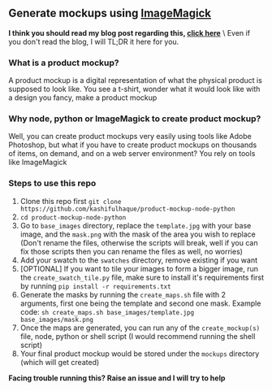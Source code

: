 ## **Generate mockups using [ImageMagick](https://imagemagick.org/index.php)**

**I think you should read my blog post regarding this, [click here](https://ifkash.hashnode.dev/imagemagick-product-mockups)** \\
Even if you don't read the blog, I will TL;DR it here for you.

### **What is a product mockup?**
A product mockup is a digital representation of what the physical product is supposed to look like. You see a t-shirt, wonder what it would look like with a design you fancy, make a product mockup

### **Why node, python or ImageMagick to create product mockup?**
Well, you can create product mockups very easily using tools like Adobe Photoshop, but what if you have to create product mockups on thousands of items, on demand, and on a web server environment? You rely on tools like ImageMagick

### **Steps to use this repo**

1. Clone this repo first `git clone https://github.com/kashifulhaque/product-mockup-node-python`
2. `cd product-mockup-node-python`
3. Go to `base_images` directory, replace the `template.jpg` with your base image, and the `mask.png` with the mask of the area you wish to replace (Don't rename the files, otherwise the scripts will break, well if you can fix those scripts then you can rename the files as well, no worries)
4. Add your swatch to the `swatches` directory, remove existing if you want
5. [OPTIONAL] If you want to tile your images to form a bigger image, run the `create_swatch_tile.py` file, make sure to install it's requirements first by running `pip install -r requirements.txt`
6. Generate the masks by running the `create_maps.sh` file with 2 arguments, first one being the template and second one mask. Example code: `sh create_maps.sh base_images/template.jpg base_images/mask.png`
7. Once the maps are generated, you can run any of the `create_mockup(s)` file, node, python or shell script (I would recommend running the shell script)
8. Your final product mockup would be stored under the `mockups` directory (which will get created)

**Facing trouble running this? Raise an issue and I will try to help**
